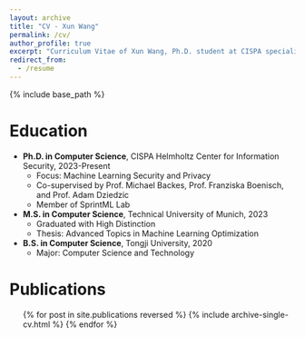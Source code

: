 ```yaml
---
layout: archive
title: "CV - Xun Wang"
permalink: /cv/
author_profile: true
excerpt: "Curriculum Vitae of Xun Wang, Ph.D. student at CISPA specializing in turstworthy machine learning."
redirect_from:
  - /resume
---
```


{% include base_path %}

Education
======
* **Ph.D. in Computer Science**, CISPA Helmholtz Center for Information Security, 2023-Present
  * Focus: Machine Learning Security and Privacy
  * Co-supervised by Prof. Michael Backes, Prof. Franziska Boenisch, and Prof. Adam Dziedzic
  * Member of SprintML Lab
* **M.S. in Computer Science**, Technical University of Munich, 2023
  * Graduated with High Distinction
  * Thesis: Advanced Topics in Machine Learning Optimization
* **B.S. in Computer Science**, Tongji University, 2020
  * Major: Computer Science and Technology

<!-- Work experience
======
* Spring 2024: Academic Pages Collaborator
  * Github University
  * Duties includes: Updates and improvements to template
  * Supervisor: The Users

* Fall 2015: Research Assistant
  * Github University
  * Duties included: Merging pull requests
  * Supervisor: Professor Hub

* Summer 2015: Research Assistant
  * Github University
  * Duties included: Tagging issues
  * Supervisor: Professor Git
  
Skills
======
* Skill 1
* Skill 2
  * Sub-skill 2.1
  * Sub-skill 2.2
  * Sub-skill 2.3
* Skill 3 -->

Publications
======
  <ul>{% for post in site.publications reversed %}
    {% include archive-single-cv.html %}
  {% endfor %}</ul>
  
<!-- Talks
======
  <ul>{% for post in site.talks reversed %}
    {% include archive-single-talk-cv.html  %}
  {% endfor %}</ul> -->
  
<!-- Teaching
======
  <ul>{% for post in site.teaching reversed %}
    {% include archive-single-cv.html %}
  {% endfor %}</ul> -->
  
<!-- Service and leadership
======
* Currently signed in to 43 different slack teams -->
